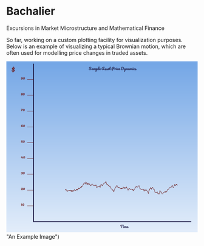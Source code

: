 # Bachalier
Excursions in Market Microstructure and Mathematical Finance

So far, working on a custom plotting facility for visualization purposes. Below is an example of visualizing a typical Brownian motion, which are often used for modelling price changes in traded assets.

![Example Image](https://github.com/Carnoustie/Bachalier/blob/main/plots/sample_Price_Path.png)"An Example Image")

